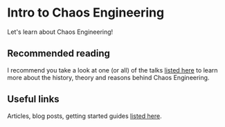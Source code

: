 # Intro to Chaos Engineering

Let's learn about Chaos Engineering!

## Recommended reading

I recommend you take a look at one (or all) of the talks [listed here](docs/resources.md) to learn more about the history, theory and reasons behind Chaos Engineering.

## Useful links

Articles, blog posts, getting started guides [listed here](docs/links.md).

